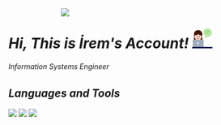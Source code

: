<img align='right' src="https://github-readme-stats.vercel.app/api?username=iremakalp&show_icons=true&theme=tokyonight" width="400">

# _Hi, This is İrem's Account!_ <img src="https://github.com/iremakalp/iremakalp/blob/main/counseling.png" width="40">
###### _Information Systems Engineer_


## **_Languages and Tools_**  
<code><img src="https://img.icons8.com/ios-filled/50/000000/c-sharp-logo.png" width="30"/></code>
<code><img src="https://img.icons8.com/ios-filled/50/000000/html-5--v1.png" width="30"/></code>
<code><img src="https://img.icons8.com/ios-filled/50/000000/css3.png" width="35"/></code>   
